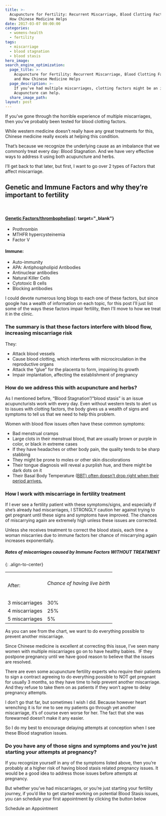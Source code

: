 ```yaml
---
title: >-
  Acupuncture for Fertility: Recurrent Miscarriage, Blood Clotting Factors,  and
  How Chinese Medicine Helps
date: 2017-03-07 00:00:00
categories:
  - womens-health
  - fertility
tags:
  - miscarriage
  - blood stagnation
  - blood stasis
hero_image:
search_engine_optimization:
  page_title: >-
    Acupuncture for Fertility: Recurrent Miscarriage, Blood Clotting Factors,
    and How Chinese Medicine Helps
  page_description: >-
    If you’ve had multiple miscarriages, clotting factors might be an issue.
    Acupuncture can help.
  share_image_path:
layout: post
---
```


If you’ve gone through the horrible experience of multiple miscarriages, then you’ve probably been tested for blood clotting factors.

While western medicine doesn’t really have any great treatments for this, Chinese medicine really excels at helping this condition.

That’s because we recognize the underlying cause as an imbalance that we commonly treat every day: Blood Stagnation. And we have very effective ways to address it using both acupuncture and herbs.

I’ll get back to that later, but first, I want to go over 2 types of Factors that affect miscarriage.

## Genetic and Immune Factors and why they’re important to fertility

&nbsp;

#### [Genetic Factors/thrombophelias](https://www.newyorkfertilityservices.com/causes-of-infertility/recurrent-miscarriage/clotting-disorders-recurrent-miscarriage/){: target="_blank"}

* Prothrombin
* MTHFR hypercysteinemia
* Factor V

#### Immune:

* Auto-immunity
* APA: Antiphospholipid Antibodies
* Antinuclear antibodies
* Natural Killer Cells
* Cytotoxic B cells
* Blocking antibodies

I could devote numerous long blogs to each one of these factors, but since google has a wealth of information on each topic, for this post I’ll just list some of the ways these factors impair fertility, then I’ll move to how we treat it in the clinic.

### The summary is that these factors interfere with blood flow, increasing miscarriage risk

They:

* Attack blood vessels
* Cause blood clotting, which interferes with microcirculation in the reproductive organs
* Attack the “glue” for the placenta to form, impairing its growth
* Impair implantation, affecting the establishment of pregnancy

### How do we address this with acupuncture and herbs?

As I mentioned before, “Blood Stagnation”/“blood stasis” is an issue acupuncturists work with every day. Even without western tests to alert us to issues with clotting factors, the body gives us a wealth of signs and symptoms to tell us that we need to help this problem.

Women with blood flow issues often have these common symptoms:

* Bad menstrual cramps
* Large clots in their menstrual blood, that are usually brown or purple in color, or black in extreme cases
* If they have headaches or other body pain, the quality tends to be sharp stabbing
* They might be prone to moles or other skin discolorations
* Their tongue diagnosis will reveal a purplish hue, and there might be dark dots on it
* Their Basal Body Temperature ([BBT) often doesn’t drop right when their period arrives.](/2018/07/01/fertility-basal-body-temperature-does-your-temperature-not-drop-when-your-period-comes/)

### How I work with miscarriage in fertility treatment

If I ever see a fertility patient with these symptoms/signs, and especially if she’s already had miscarriages, I STRONGLY caution her against trying to get pregnant until these signs and symptoms have improved. The chances of miscarrying again are extremely high unless these issues are corrected.

Unless she receives treatment to correct the blood stasis, each time a woman miscarries due to immune factors her chance of miscarrying again increases exponentially.

##### Rates of miscarriages caused by Immune Factors WITHOUT TREATMENT
{: .align-to-center}

<table><tbody><tr><td>After:</td><td><h6>Chance of having live birth</h6></td></tr><tr><td class="align-to-center">3 miscarriages</td><td>30%</td></tr><tr><td>4 miscarriages</td><td>25%</td></tr><tr><td>5 miscarriages</td><td>5%</td></tr></tbody></table>

As you can see from the chart, we want to do everything possible to prevent another miscarriage.

Since Chinese medicine is excellent at correcting this issue, I’ve seen many women with multiple miscarriages go on to have healthy babies.&nbsp; IF they postpone pregnancy until we have good reason to believe that the issues are resolved.

There are even some acupuncture fertility experts who require their patients to sign a contract agreeing to do everything possible to NOT get pregnant for usually 3 months, so they have time to help prevent another miscarriage. And they refuse to take them on as patients if they won’t agree to delay pregnancy attempts.

I don’t go that far, but sometimes I wish I did. Because however heart wrenching it is for me to see my patients go through yet another miscarriage, it’s of course even worse for her. The fact that she was forewarned doesn’t make it any easier.

So I do my best to encourage delaying attempts at conception when I see these Blood stagnation issues.

### Do you have any of those signs and symptoms and you’re just starting your attempts at pregnancy?

If you recognize yourself in any of the symptoms listed above, then you’re probably at a higher risk of having blood stasis related pregnancy issues. It would be a good idea to address those issues before attempts at pregnancy.

But whether you’ve had miscarriages, or you’re just starting your fertility journey, if you’d like to get started working on potential Blood Stasis issues, you can schedule your first appointment by clicking the button below

Schedule an Appointment